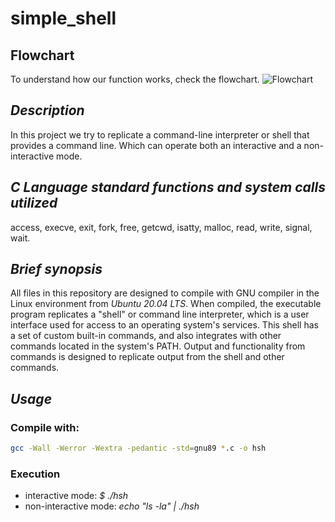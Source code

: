 # simple_shell
## Flowchart
To understand how our function works, check the flowchart.
![Flowchart](https://github.com/knia10/simple_shell./blob/master/Flowchart_Simple_Shell.png)
## _Description_

In this project we try to replicate a command-line interpreter or shell that provides a command line. Which can operate both an interactive and a non-interactive mode. 

## _C Language standard functions and system calls utilized_

access, execve, exit, fork, free, getcwd, isatty, malloc, read, write, signal, wait. 

## _Brief synopsis_

All files in this repository are designed to compile with GNU compiler in the Linux environment from  _Ubuntu 20.04 LTS_. When compiled, the executable program replicates a "shell" or command line interpreter, which is a user interface used for access to an operating system's services. This shell has a set of custom built-in commands, and also integrates with other commands located in the system's PATH. Output and functionality from commands is designed to replicate output from the shell and other commands. 

## _Usage_

### Compile with: 
```sh
gcc -Wall -Werror -Wextra -pedantic -std=gnu89 *.c -o hsh
```
### Execution
- interactive mode: *$ ./hsh*
- non-interactive mode: *echo "ls -la" | ./hsh*
